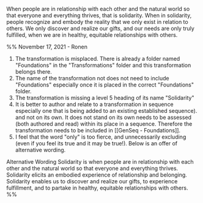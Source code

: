 When people are in relationship with each other and the natural world so that everyone and everything thrives, that is solidarity. When in solidarity, people recognize and embody the reality that we only exist in relation to others. We only discover and realize our gifts, and our needs are only truly fulfilled, when we are in healthy, equitable relationships with others.

%% 
November 17, 2021 - Ronen
1. The transformation is misplaced. There is already a folder named "Foundations" in the "Transformations" folder and this transformation belongs there.
2. The name of the transformation not does not need to include "Foundations" especially once it is placed in the  correct "Foundations" folder.
3. The transformation is missing a level 5 heading of its name "Solidarity"
4. It is better to author and relate to a transformation in sequence especially one that is being added to an existing established sequence). and not on its own. It does not stand on its own needs to be assessed (both authored and read) within its place in a sequence. Therefore the transformation needs to be included in [[GenSeq - Foundations]].
5. I feel that the word "only" is too fierce, and unnecessarily excluding (even if you feel its true and it may be true!). Below is an offer of alternative wording.

Alternative Wording
Solidarity is when people are in relationship with each other and the natural world so that everyone and everything thrives. Solidarity elicits an embodied experience of relationship and belonging. Solidarity enables us to discover and realize our gifts, to experience fulfillment, and to partake in healthy, equitable relationships with others.
%%


